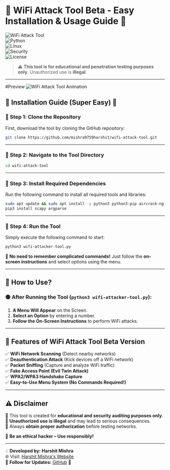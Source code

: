 # **📜 WiFi Attack Tool Beta - Easy Installation & Usage Guide** 🚀  

![WiFi Attack Tool](https://img.shields.io/badge/WiFi%20Attack-Tool%20Beta%20🔥-red)  
![Python](https://img.shields.io/badge/Python-3.x-blue.svg)  
![Linux](https://img.shields.io/badge/Linux-Supported-green.svg)  
![Security](https://img.shields.io/badge/Security-Penetration%20Testing-orange)  
![License](https://img.shields.io/badge/License-Educational%20Use-red)  

> ⚠️ **This tool is for educational and penetration testing purposes only.** Unauthorized use is **illegal**.

---
#Preview
![WiFi Attack Tool Animation](https://github.com/mishra9759harshit/wifi-attack-tool/blob/main/Video-Preview/Betapreview.gif)
## 📌 **Installation Guide (Super Easy) 🚀**  

### **🔹 Step 1: Clone the Repository**  
First, download the tool by cloning the GitHub repository:  
```bash
git clone https://github.com/mishra9759harshit/wifi-attack-tool.git
```

---

### **🔹 Step 2: Navigate to the Tool Directory**  
```bash
cd wifi-attack-tool
```

---

### **🔹 Step 3: Install Required Dependencies**  
Run the following command to install all required tools and libraries:  
```bash
sudo apt update && sudo apt install -y python3 python3-pip aircrack-ng hcxtools macchanger iw net-tools
pip3 install scapy argparse
```

---

### **🔹 Step 4: Run the Tool**  
Simply execute the following command to start:  
```bash
python3 wifi-attacker-tool.py
```

📢 **No need to remember complicated commands!** Just follow the **on-screen instructions** and select options using the menu.

---

## 📌 **How to Use?**  

### 🟢 **After Running the Tool (`python3 wifi-attacker-tool.py`):**
1. **A Menu Will Appear** on the Screen.
2. **Select an Option** by entering a number.
3. **Follow the On-Screen Instructions** to perform WiFi attacks.

---

## 📌 **Features of WiFi Attack Tool Beta Version**  

✅ **WiFi Network Scanning** (Detect nearby networks)  
✅ **Deauthentication Attack** (Kick devices off a WiFi network)  
✅ **Packet Sniffing** (Capture and analyze WiFi traffic)  
✅ **Fake Access Point (Evil Twin Attack)**  
✅ **WPA2/WPA3 Handshake Capture**  
✅ **Easy-to-Use Menu System (No Commands Required!)**  

---

## ⚠️ **Disclaimer**  

🔹 This tool is created for **educational and security auditing purposes only**.  
🔹 **Unauthorized use is illegal** and may lead to serious consequences.  
🔹 Always **obtain proper authorization** before testing networks.  

📢 **Be an ethical hacker – Use responsibly!**  

---

💡 **Developed by: Harshit Mishra**  
🌐 Visit: [Harshit Mishra's Website](https://mishraharshit.vercel.app)  
🔗 **Follow for Updates:** [GitHub](https://github.com/mishra9759harshit) 🚀  
